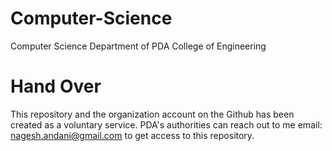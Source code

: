# Computer-Science
Computer Science Department of PDA College of Engineering

# Hand Over
This repository and the organization account on the Github has been created as a voluntary service.
PDA's authorities can reach out to me email: nagesh.andani@gmail.com  to get access to this repository.
